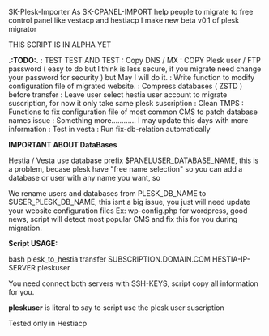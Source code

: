 SK-Plesk-Importer
As SK-CPANEL-IMPORT help people to migrate to free control panel like vestacp and hestiacp I make new beta v0.1 of plesk migrator

THIS SCRIPT IS IN ALPHA YET

**.:TODO:.**
: TEST TEST AND TEST
: Copy DNS / MX
: COPY Plesk user / FTP password ( easy to do but I think is less secure, if you migrate need change your password for security ) but May I will do it.
: Write function to modify configuration file of migrated website.
: Compress databases ( ZSTD ) before transfer
: Leave user select hestia user account to migrate suscription, for now it only take same plesk suscription
: Clean TMPS
: Functions to fix configuration file of most common CMS to patch database names issue
: Something more............ I may update this days with more information
: Test in vesta
: Run fix-db-relation automatically


**IMPORTANT ABOUT DataBases**

Hestia / Vesta use database prefix $PANELUSER_DATABASE_NAME, this is a problem, becase plesk have "free name selection" so you can add a database or user with any name you want, so

We rename users and databases from PLESK_DB_NAME to $USER_PLESK_DB_NAME, this isnt a big issue, you just will need update your website configuration files Ex: wp-config.php for wordpress, good news, script will detect most popular CMS and fix this for you during migration.

**Script USAGE:**

bash plesk_to_hestia transfer SUBSCRIPTION.DOMAIN.COM HESTIA-IP-SERVER pleskuser

You need connect both servers with SSH-KEYS, script copy all information for you.

**pleskuser** is literal to say to script use the plesk user suscription 

Tested only in Hestiacp




